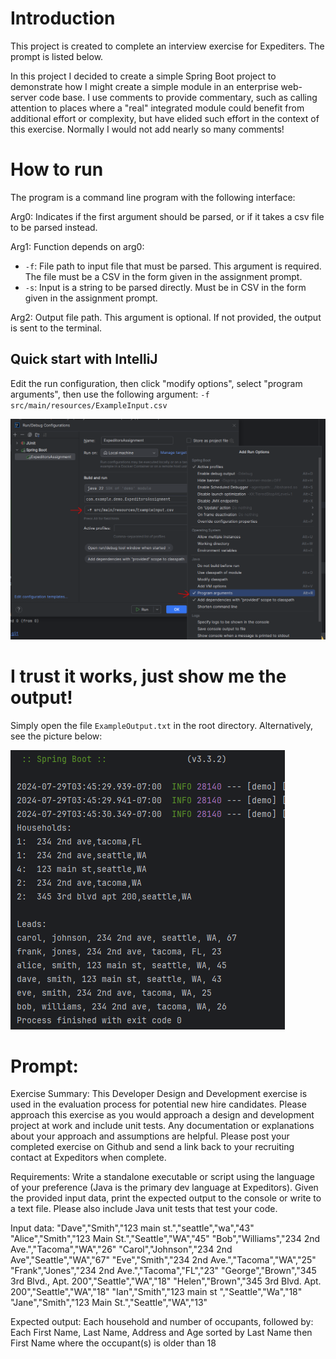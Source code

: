 # Introduction

This project is created to complete an interview exercise for Expediters. The prompt is listed below.

In this project I decided to create a simple Spring Boot project to demonstrate how I might create a simple module in
an enterprise web-server code base. I use comments to provide commentary, such as calling attention to places where a "real"
integrated module could benefit from additional effort or complexity, but have elided such effort in the context of this
exercise. Normally I would not add nearly so many comments!

# How to run

The program is a command line program with the following interface:

Arg0: Indicates if the first argument should be parsed, or if it takes a csv file to be parsed instead.

Arg1: Function depends on arg0:
- `-f`: File path to input file that must be parsed. This argument is required. The file must be a CSV in the form given in the assignment prompt.
- `-s`: Input is a string to be parsed directly. Must be in CSV in the form given in the assignment prompt.

Arg2: Output file path. This argument is optional. If not provided, the output is sent to the terminal.

## Quick start with IntelliJ

Edit the run configuration, then click "modify options", select "program arguments", then use the following argument:
`-f src/main/resources/ExampleInput.csv`

![img.png](img.png)

# I trust it works, just show me the output!

Simply open the file `ExampleOutput.txt` in the root directory. Alternatively, see the picture below:

![img_2.png](img_2.png)

# Prompt:

Exercise Summary:
This Developer Design and Development exercise is used in the evaluation process for potential new hire candidates.  Please approach this exercise as you would approach a design and development project at work and include unit tests.  Any documentation or explanations about your approach and assumptions are helpful.  Please post your completed exercise on Github and send a link back to your recruiting contact at Expeditors when complete.

Requirements:
Write a standalone executable or script using the language of your preference (Java is the primary dev language at Expeditors).  Given the provided input data, print the expected output to the console or write to a text file.  Please also include Java unit tests that test your code.

Input data:
"Dave","Smith","123 main st.","seattle","wa","43"
"Alice","Smith","123 Main St.","Seattle","WA","45"
"Bob","Williams","234 2nd Ave.","Tacoma","WA","26"
"Carol","Johnson","234 2nd Ave","Seattle","WA","67"
"Eve","Smith","234 2nd Ave.","Tacoma","WA","25"
"Frank","Jones","234 2nd Ave.","Tacoma","FL","23"
"George","Brown","345 3rd Blvd., Apt. 200","Seattle","WA","18"
"Helen","Brown","345 3rd Blvd. Apt. 200","Seattle","WA","18"
"Ian","Smith","123 main st ","Seattle","Wa","18"
"Jane","Smith","123 Main St.","Seattle","WA","13"

Expected output:
Each household and number of occupants, followed by:
Each First Name, Last Name, Address and Age sorted by Last Name then First Name where the occupant(s) is older than 18


